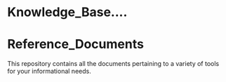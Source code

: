 # Knowledge_Base....

# Reference_Documents

This repository contains all the documents pertaining to a variety of tools for your informational needs.
